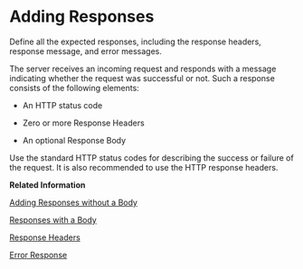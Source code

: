 <!-- loioea40cd7eb408418c9e19d817fc02f539 -->

# Adding Responses

Define all the expected responses, including the response headers, response message, and error messages.

The server receives an incoming request and responds with a message indicating whether the request was successful or not. Such a response consists of the following elements:

-   An HTTP status code

-   Zero or more Response Headers

-   An optional Response Body


Use the standard HTTP status codes for describing the success or failure of the request. It is also recommended to use the HTTP response headers.

**Related Information**  


[Adding Responses without a Body](adding-responses-without-a-body-61d83d6.md "")

[Responses with a Body](responses-with-a-body-37f9ad1.md "")

[Response Headers](response-headers-88db307.md "")

[Error Response](error-response-fe19d58.md "")


